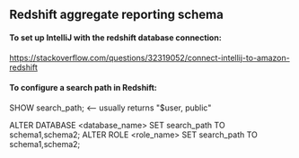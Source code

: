## Redshift aggregate reporting schema

#### To set up IntelliJ with the redshift database connection:
https://stackoverflow.com/questions/32319052/connect-intellij-to-amazon-redshift

####  To configure a search path in Redshift:
SHOW search_path;   <-- usually returns "$user, public"

ALTER DATABASE <database_name> SET search_path TO schema1,schema2;
ALTER ROLE <role_name> SET search_path TO schema1,schema2;
